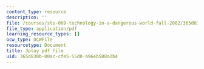 ```yaml
---
content_type: resource
description: ''
file: /courses/sts-069-technology-in-a-dangerous-world-fall-2002/365d830b00accfe555d8a96eb508a2b4_s_dn2M7JWy8.pdf
file_type: application/pdf
learning_resource_types: []
ocw_type: OCWFile
resourcetype: Document
title: 3play pdf file
uid: 365d830b-00ac-cfe5-55d8-a96eb508a2b4
---
```


